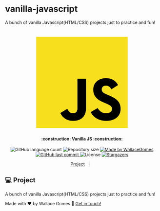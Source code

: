 # vanilla-javascript

A bunch of vanilla Javascript(HTML/CSS) projects just to practice and fun!

<!-- Gera uma imagem no centro do readme, dê preferência para usar SVG  -->
<h1 align="center">
    <img alt="logoJS" title="#logoJS" src=".github/js_logo.svg" width="300px"/>
</h1>

<h4 align="center"> 
	:construction: Vanilla JS :construction:
</h4>

<p align="center">
  <!-- Mostra um botão que tem uma contagem de quantos tipos diferentes de linguagens são utilizadas nesse repositório -->
  <img alt="GitHub language count" src="https://img.shields.io/github/languages/count/WallaceGomes/vanilla-javascript?color=%2304D361">
  <!-- Tamanho do repositório -->
  <img alt="Repository size" src="https://img.shields.io/github/repo-size/WallaceGomes/vanilla-javascript">
	<!-- Link para o linkedin -->
  <a href="https://www.linkedin.com/in/wallace-cardoso-gomes/">
    <img alt="Made by WallaceGomes" src="https://img.shields.io/badge/made%20by-WallaceGomes-%2304D361">
  </a>
  <!-- Ultimo commit -->
  <a href="https://github.com/WallaceGomes/vanilla-javascript/commits/master">
    <img alt="GitHub last commit" src="https://img.shields.io/github/last-commit/WallaceGomes/vanilla-javascript">
  </a>
  <!-- Licensa -->
  <img alt="License" src="https://img.shields.io/badge/license-MIT-brightgreen">
  <!-- Quantas estrelas o repositório recebeu -->
   <a href="https://github.com/WallaceGomes/vanilla-javascript/stargazers">
    <img alt="Stargazers" src="https://img.shields.io/github/stars/WallaceGomes/vanilla-javascript?style=social">
  </a>
</p>

<p align="center">
  <a href="#-project">Project</a>&nbsp;&nbsp;&nbsp;|&nbsp;&nbsp;&nbsp;
</p>

## 💻 Project

A bunch of vanilla Javascript(HTML/CSS) projects just to practice and fun!

Made with ♥ by Wallace Gomes :wave: [Get in touch!](https://www.linkedin.com/in/wallace-cardoso-gomes/)

[nodejs]: https://nodejs.org/
[typescript]: https://www.typescriptlang.org/
[expo]: https://expo.io/
[reactjs]: https://reactjs.org
[rn]: https://facebook.github.io/react-native/
